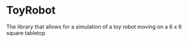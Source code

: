 # ToyRobot
The library that allows for a simulation of a toy robot moving on a 6 x 6 square tabletop
